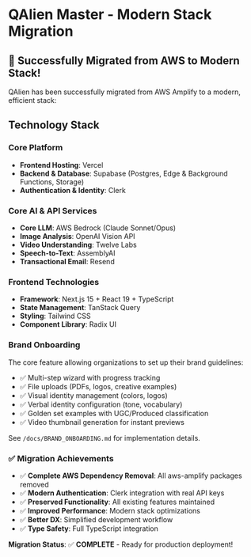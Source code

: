 # QAlien Master - Modern Stack Migration

## 🎉 Successfully Migrated from AWS to Modern Stack!

QAlien has been successfully migrated from AWS Amplify to a modern, efficient stack:

## Technology Stack

### Core Platform
- **Frontend Hosting**: Vercel
- **Backend & Database**: Supabase (Postgres, Edge & Background Functions, Storage)
- **Authentication & Identity**: Clerk

### Core AI & API Services
- **Core LLM**: AWS Bedrock (Claude Sonnet/Opus)
- **Image Analysis**: OpenAI Vision API
- **Video Understanding**: Twelve Labs
- **Speech-to-Text**: AssemblyAI
- **Transactional Email**: Resend

### Frontend Technologies
- **Framework**: Next.js 15 + React 19 + TypeScript
- **State Management**: TanStack Query
- **Styling**: Tailwind CSS
- **Component Library**: Radix UI

### Brand Onboarding
The core feature allowing organizations to set up their brand guidelines:
- ✅ Multi-step wizard with progress tracking
- ✅ File uploads (PDFs, logos, creative examples)
- ✅ Visual identity management (colors, logos)
- ✅ Verbal identity configuration (tone, vocabulary)
- ✅ Golden set examples with UGC/Produced classification
- ✅ Video thumbnail generation for instant previews

See `/docs/BRAND_ONBOARDING.md` for implementation details.

### ✅ **Migration Achievements**
- ✅ **Complete AWS Dependency Removal**: All aws-amplify packages removed
- ✅ **Modern Authentication**: Clerk integration with real API keys
- ✅ **Preserved Functionality**: All existing features maintained
- ✅ **Improved Performance**: Modern stack optimizations
- ✅ **Better DX**: Simplified development workflow
- ✅ **Type Safety**: Full TypeScript integration

**Migration Status**: ✅ **COMPLETE** - Ready for production deployment!
